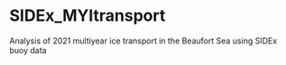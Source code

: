 # SIDEx_MYItransport
Analysis of 2021 multiyear ice transport in the Beaufort Sea using SIDEx buoy data
